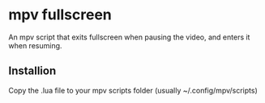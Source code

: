 # mpv fullscreen
An mpv script that exits fullscreen when pausing the video, and enters it when resuming.

## Installion
Copy the .lua file to your mpv scripts folder (usually ~/.config/mpv/scripts)
